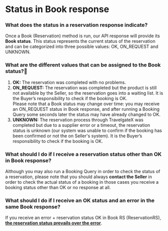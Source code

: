 ﻿---
sidebar_position: 2
---

# Status in Book response

### What does the status in a reservation response indicate?
Once a Book (Reservation) method is run, our API response will provide its **Book status**. This status represents the current status of the reservation and can be categorized into three possible values: OK, ON_REQUEST and UNKNOWN.

### What are the different values that can be assigned to the Book status?🔎
1. **OK:** The reservation was completed with no problems.
1. **ON_REQUEST:** The reservation was completed but the product is still not available by the Seller, so the reservation goes into a waiting list. It is the Buyer’s responsibility to check if the booking is OK.  
Please note that a Book status may change over time: you may receive an ON_REQUEST status in Book response, and after running a Booking Query some seconds later the status may have already changed to OK.
1. **UNKNOWN:** The reservation process through TravelgateX was completed but due to a supplier error or a timeout, the reservation status is unknown (our system was unable to confirm if the booking has been confirmed or not the on Seller's system). It is the Buyer’s responsibility to check if the booking is OK.

### What should I do if I receive a reservation status other than OK in Book response?
Although you may also run a Booking Query in order to check the status of a reservation, please note that you should always **contact the Seller** in order to check the actual status of a booking in those cases you receive a booking status other than OK or no response at all.

### What should I do if I receive an OK status and an error in the same Book response?
If you receive an error + reservation status OK in Book RS (ReservationRS), <ins>**the reservation status prevails over the error**</ins>.